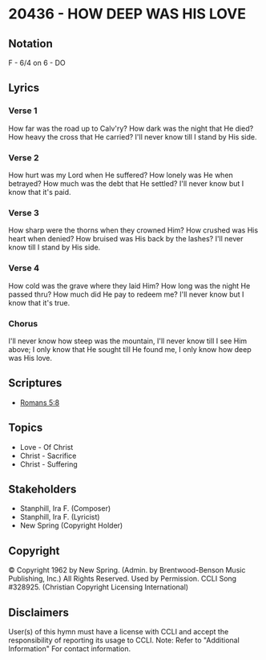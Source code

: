 # 20436 - HOW DEEP WAS HIS LOVE

## Notation

F - 6/4 on 6 - DO

## Lyrics

### Verse 1

How far was the road up to Calv'ry? How dark was the night that He died? How heavy the cross that He carried? I'll never know till I stand by His side.

### Verse 2

How hurt was my Lord when He suffered? How lonely was He when betrayed? How much was the debt that He settled? I'll never know but I know that it's paid.

### Verse 3

How sharp were the thorns when they crowned Him? How crushed was His heart when denied? How bruised was His back by the lashes? I'll never know till I stand by His side.

### Verse 4

How cold was the grave where they laid Him? How long was the night He passed thru? How much did He pay to redeem me? I'll never know but I know that it's true.

### Chorus

I'll never know how steep was the mountain, I'll never know till I see Him above; I only know that He sought till He found me, I only know how deep was His love.


## Scriptures

- [Romans 5:8](https://www.biblegateway.com/passage/?search=Romans%205%3A8)

## Topics

- Love - Of Christ
- Christ - Sacrifice
- Christ - Suffering

## Stakeholders

- Stanphill, Ira F. (Composer)
- Stanphill, Ira F. (Lyricist)
- New Spring (Copyright Holder)

## Copyright

© Copyright 1962 by New Spring. (Admin. by Brentwood-Benson Music Publishing, Inc.) All Rights Reserved. Used by Permission. CCLI Song #328925.
(Christian Copyright Licensing International)

## Disclaimers

User(s) of this hymn must have a license with CCLI and accept the responsibility of reporting its usage to CCLI.
Note: Refer to "Additional Information" For contact information.

